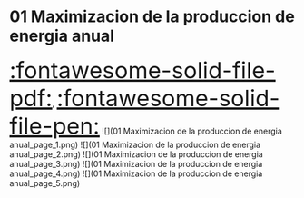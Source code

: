 # 01 Maximizacion de la produccion de energia anual
<a href="../01 Maximizacion de la produccion de energia anual.pdf" style="font-size: 40px;">   :fontawesome-solid-file-pdf:</a>,
<a href="../01 Maximizacion de la produccion de energia anual.html" style="font-size: 40px;">    :fontawesome-solid-file-pen:</a>
![](01 Maximizacion de la produccion de energia anual_page_1.png)
![](01 Maximizacion de la produccion de energia anual_page_2.png)
![](01 Maximizacion de la produccion de energia anual_page_3.png)
![](01 Maximizacion de la produccion de energia anual_page_4.png)
![](01 Maximizacion de la produccion de energia anual_page_5.png)

